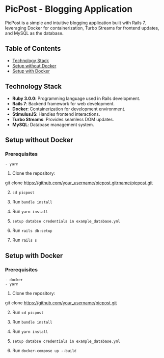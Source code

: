 # PicPost - Blogging Application

PicPost is a simple and intuitive blogging application built with Rails 7, leveraging Docker for containerization, Turbo Streams for frontend updates, and MySQL as the database.

## Table of Contents

- [Technology Stack](#technology-stack)
- [Setup without Docker](#setup-without-docker)
- [Setup with Docker](#setup-with-docker)

## Technology Stack

- **Ruby 3.0.0**: Programming language used in Rails development.
- **Rails 7**: Backend framework for web development.
- **Docker**: Containerization for development environment.
- **StimulusJS**: Handles frontend interactions.
- **Turbo Streams**: Provides seamless DOM updates.
- **MySQL**: Database management system.


## Setup without Docker
  ### Prerequisites
    - yarn

  1. Clone the repository:

  git clone https://github.com/your_username/picpost.gitrname/picpost.git

  2. `cd picpost`

  3. Run `bundle install`

  4. Run `yarn install`

  5. `setup databse credentials in example_database.yml`

  6. Run `rails db:setup`

  7. Run `rails s`


## Setup with Docker
  ### Prerequisites
    - docker
    - yarn

  1. Clone the repository:

  git clone https://github.com/your_username/picpost.git

  2. Run `cd picpost`

  3. Run `bundle install`
  
  4. Run `yarn install`

  5. `setup databse credentials in example_database.yml`

  6. Run `docker-compose up --build`
